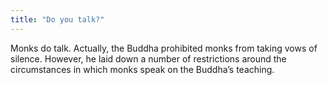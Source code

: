 ```yaml
---
title: "Do you talk?"
---
```


Monks do talk. Actually, the Buddha prohibited monks from taking vows of silence. However, he laid down a number of restrictions around the circumstances in which monks speak on the Buddha’s teaching.
